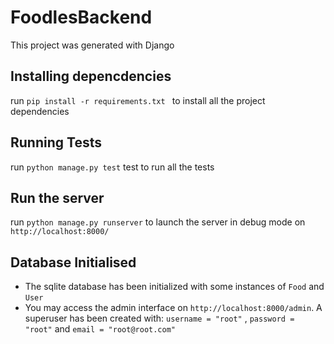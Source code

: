 # FoodlesBackend

This project was generated with Django

## Installing depencdencies

run `pip install -r requirements.txt ` to install all the project dependencies

## Running Tests

run `python manage.py test` test to run all the tests

## Run the server

run `python manage.py runserver` to launch the server in debug mode on `http://localhost:8000/`

## Database Initialised

- The sqlite database has been initialized with some instances of `Food` and `User`
- You may access the admin interface on `http://localhost:8000/admin`. A superuser has been created with: `username = "root"` , `password = "root"` and `email = "root@root.com"`
